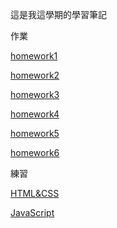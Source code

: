 <p>這是我這學期的學習筆記<p>
作業
  
[homework1](https://github.com/kalen2019/homework/tree/master/homework1)<p>
[homework2](https://github.com/kalen2019/homework/tree/master/homework2)<p>
[homework3](https://github.com/kalen2019/homework/tree/master/homework3)<p>
[homework4](https://github.com/kalen2019/homework/tree/master/homework4)<p>
[homework5](https://github.com/kalen2019/homework/tree/master/homework5)<p>
[homework6](https://github.com/kalen2019/homework/tree/master/homework6)<p>
練習
 
[HTML&CSS](https://github.com/kalen2019/Learnning/tree/master/Html%26Css)<p>
[JavaScript](https://github.com/kalen2019/Learnning/tree/master/JavaScript)<p>
